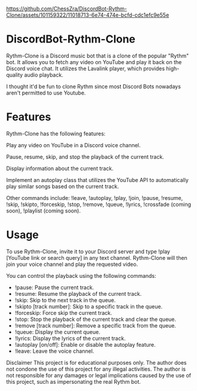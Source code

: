 


https://github.com/ChessZra/DiscordBot-Rythm-Clone/assets/101159322/11018713-6e74-474e-bcfd-cdc1efc9e55e


# DiscordBot-Rythm-Clone
Rythm-Clone is a Discord music bot that is a clone of the popular "Rythm" bot. It allows you to fetch any video on YouTube and play it back on the Discord voice chat. It utilizes the Lavalink player, which provides high-quality audio playback.

I thought it'd be fun to clone Rythm since most Discord Bots nowadays aren't permitted to use Youtube.

# Features
Rythm-Clone has the following features:

Play any video on YouTube in a Discord voice channel.

Pause, resume, skip, and stop the playback of the current track.

Display information about the current track.

Implement an autoplay class that utilizes the YouTube API to automatically play similar songs based on the current track.

Other commands include: !leave, !autoplay, !play, !join, !pause, !resume, !skip, !skipto, !forceskip, !stop, !remove, !queue, !lyrics, !crossfade (coming soon),
!playlist (coming soon).

# Usage
To use Rythm-Clone, invite it to your Discord server and type !play [YouTube link or search query] in any text channel. Rythm-Clone will then join your voice channel and play the requested video.

You can control the playback using the following commands:

* !pause: Pause the current track.
* !resume: Resume the playback of the current track.
* !skip: Skip to the next track in the queue.
* !skipto [track number]: Skip to a specific track in the queue.
* !forceskip: Force skip the current track.
* !stop: Stop the playback of the current track and clear the queue.
* !remove [track number]: Remove a specific track from the queue.
* !queue: Display the current queue.
* !lyrics: Display the lyrics of the current track.
* !autoplay [on/off]: Enable or disable the autoplay feature.
* !leave: Leave the voice channel.

Disclaimer
This project is for educational purposes only. The author does not condone the use of this project for any illegal activities. The author is not responsible for any damages or legal implications caused by the use of this project, such as impersonating the real Rythm bot.
